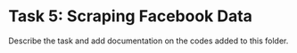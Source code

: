 # Task 5: Scraping Facebook Data

Describe the task and add documentation on the codes added to this folder.


